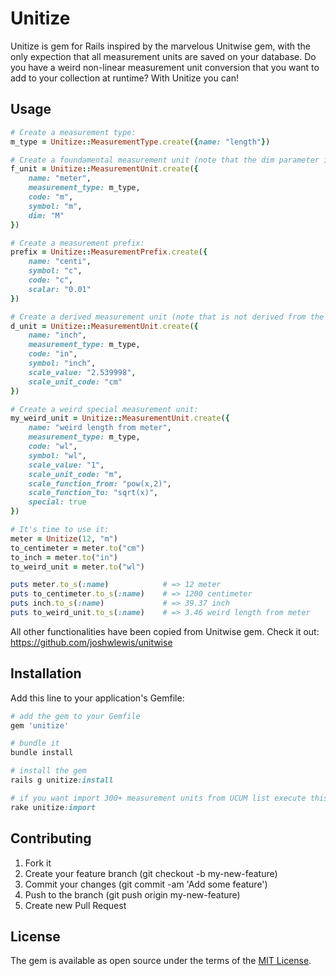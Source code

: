 # Unitize
Unitize is gem for Rails inspired by the marvelous Unitwise gem, with the only expection that all measurement units are saved on your database. 
Do you have a weird non-linear measurement unit conversion that you want to add to your collection at runtime? With Unitize you can!

## Usage

```ruby
# Create a measurement type:
m_type = Unitize::MeasurementType.create({name: "length"})

# Create a foundamental measurement unit (note that the dim parameter is only for foundamental measurement units): 
f_unit = Unitize::MeasurementUnit.create({
	name: "meter", 
	measurement_type: m_type, 
	code: "m", 
	symbol: "m", 
	dim: "M"
})

# Create a measurement prefix:
prefix = Unitize::MeasurementPrefix.create({
	name: "centi", 
	symbol: "c", 
	code: "c", 
	scalar: "0.01"
})

# Create a derived measurement unit (note that is not derived from the meter, m, but from the centimeter, cm):
d_unit = Unitize::MeasurementUnit.create({
	name: "inch", 
	measurement_type: m_type, 
	code: "in", 
	symbol: "inch", 
	scale_value: "2.539998", 
	scale_unit_code: "cm"
})

# Create a weird special measurement unit:
my_weird_unit = Unitize::MeasurementUnit.create({
	name: "weird length from meter", 
	measurement_type: m_type, 
	code: "wl", 
	symbol: "wl", 
	scale_value: "1", 
	scale_unit_code: "m", 
	scale_function_from: "pow(x,2)", 
	scale_function_to: "sqrt(x)", 
	special: true
})

# It's time to use it:
meter = Unitize(12, "m")
to_centimeter = meter.to("cm")
to_inch = meter.to("in")
to_weird_unit = meter.to("wl")

puts meter.to_s(:name)            # => 12 meter
puts to_centimeter.to_s(:name)    # => 1200 centimeter
puts inch.to_s(:name)             # => 39.37 inch
puts to_weird_unit.to_s(:name)    # => 3.46 weird length from meter

```

All other functionalities have been copied from Unitwise gem. Check it out: https://github.com/joshwlewis/unitwise

## Installation
Add this line to your application's Gemfile:

```ruby
# add the gem to your Gemfile
gem 'unitize'

# bundle it
bundle install

# install the gem
rails g unitize:install

# if you want import 300+ measurement units from UCUM list execute this command too:
rake unitize:import
```

## Contributing
1. Fork it
2. Create your feature branch (git checkout -b my-new-feature)
3. Commit your changes (git commit -am 'Add some feature')
4. Push to the branch (git push origin my-new-feature)
5. Create new Pull Request

## License
The gem is available as open source under the terms of the [MIT License](http://opensource.org/licenses/MIT).
